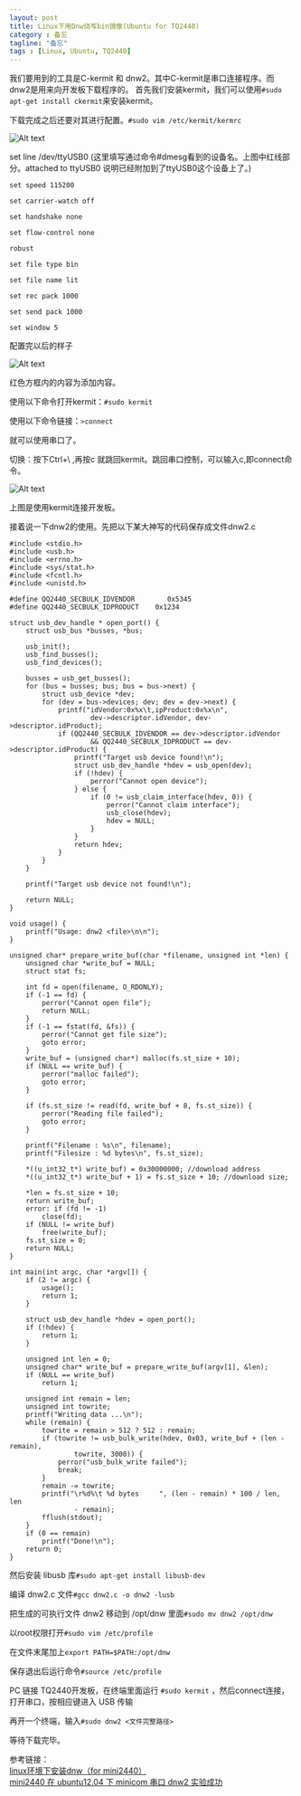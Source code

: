 ```yaml
---
layout: post
title: Linux下用Dnw烧写bin镜像(Ubuntu for TQ2440)
category : 备忘
tagline: "备忘"
tags : [Linux, Ubuntu, TQ2440]
---
```

我们要用到的工具是C-kermit 和 dnw2。其中C-kermit是串口连接程序。而dnw2是用来向开发板下载程序的。
首先我们安装kermit，我们可以使用``#sudo apt-get install ckermit``来安装kermit。

下载完成之后还要对其进行配置。``#sudo vim /etc/kermit/kermrc``

![Alt text](/images/20120922/1.jpg)

set line /dev/ttyUSB0 (这里填写通过命令#dmesg看到的设备名。上图中红线部分。attached to ttyUSB0 说明已经附加到了ttyUSB0这个设备上了。)

    set speed 115200

    set carrier-watch off

    set handshake none

    set flow-control none

    robust

    set file type bin

    set file name lit

    set rec pack 1000

    set send pack 1000

    set window 5

配置完以后的样子

![Alt text](/images/20120922/2.jpg)

红色方框内的内容为添加内容。

使用以下命令打开kermit：``#sudo kermit``

使用以下命令链接：``>connect``

就可以使用串口了。

切换：按下Ctrl+\ ,再按c 就跳回kermit。跳回串口控制，可以输入c,即connect命令。

![Alt text](/images/20120922/3.jpg)

上图是使用kermit连接开发板。

接着说一下dnw2的使用。先把以下某大神写的代码保存成文件dnw2.c

    #include <stdio.h>
    #include <usb.h>
    #include <errno.h>
    #include <sys/stat.h>
    #include <fcntl.h>
    #include <unistd.h>

    #define QQ2440_SECBULK_IDVENDOR        0x5345
    #define QQ2440_SECBULK_IDPRODUCT    0x1234

    struct usb_dev_handle * open_port() {
        struct usb_bus *busses, *bus;

        usb_init();
        usb_find_busses();
        usb_find_devices();

        busses = usb_get_busses();
        for (bus = busses; bus; bus = bus->next) {
            struct usb_device *dev;
            for (dev = bus->devices; dev; dev = dev->next) {
                printf("idVendor:0x%x\t,ipProduct:0x%x\n",
                        dev->descriptor.idVendor, dev->descriptor.idProduct);
                if (QQ2440_SECBULK_IDVENDOR == dev->descriptor.idVendor
                        && QQ2440_SECBULK_IDPRODUCT == dev->descriptor.idProduct) {
                    printf("Target usb device found!\n");
                    struct usb_dev_handle *hdev = usb_open(dev);
                    if (!hdev) {
                        perror("Cannot open device");
                    } else {
                        if (0 != usb_claim_interface(hdev, 0)) {
                            perror("Cannot claim interface");
                            usb_close(hdev);
                            hdev = NULL;
                        }
                    }
                    return hdev;
                }
            }
        }

        printf("Target usb device not found!\n");

        return NULL;
    }

    void usage() {
        printf("Usage: dnw2 <file>\n\n");
    }

    unsigned char* prepare_write_buf(char *filename, unsigned int *len) {
        unsigned char *write_buf = NULL;
        struct stat fs;

        int fd = open(filename, O_RDONLY);
        if (-1 == fd) {
            perror("Cannot open file");
            return NULL;
        }
        if (-1 == fstat(fd, &fs)) {
            perror("Cannot get file size");
            goto error;
        }
        write_buf = (unsigned char*) malloc(fs.st_size + 10);
        if (NULL == write_buf) {
            perror("malloc failed");
            goto error;
        }

        if (fs.st_size != read(fd, write_buf + 8, fs.st_size)) {
            perror("Reading file failed");
            goto error;
        }

        printf("Filename : %s\n", filename);
        printf("Filesize : %d bytes\n", fs.st_size);

        *((u_int32_t*) write_buf) = 0x30000000; //download address
        *((u_int32_t*) write_buf + 1) = fs.st_size + 10; //download size;

        *len = fs.st_size + 10;
        return write_buf;
        error: if (fd != -1)
            close(fd);
        if (NULL != write_buf)
            free(write_buf);
        fs.st_size = 0;
        return NULL;
    }

    int main(int argc, char *argv[]) {
        if (2 != argc) {
            usage();
            return 1;
        }

        struct usb_dev_handle *hdev = open_port();
        if (!hdev) {
            return 1;
        }

        unsigned int len = 0;
        unsigned char* write_buf = prepare_write_buf(argv[1], &len);
        if (NULL == write_buf)
            return 1;

        unsigned int remain = len;
        unsigned int towrite;
        printf("Writing data ...\n");
        while (remain) {
            towrite = remain > 512 ? 512 : remain;
            if (towrite != usb_bulk_write(hdev, 0x03, write_buf + (len - remain),
                    towrite, 3000)) {
                perror("usb_bulk_write failed");
                break;
            }
            remain -= towrite;
            printf("\r%d%\t %d bytes     ", (len - remain) * 100 / len, len
                    - remain);
            fflush(stdout);
        }
        if (0 == remain)
            printf("Done!\n");
        return 0;
    }

然后安装 libusb 库``#sudo apt-get install libusb-dev``

编译 dnw2.c 文件``#gcc dnw2.c -o dnw2 -lusb``

把生成的可执行文件 dnw2 移动到 /opt/dnw 里面``#sudo mv dnw2 /opt/dnw``

以root权限打开``#sudo vim /etc/profile``

在文件末尾加上``export PATH=$PATH:/opt/dnw``

保存退出后运行命令``#source /etc/profile``

PC 链接 TQ2440开发板，在终端里面运行 ``#sudo kermit``  ，然后connect连接，打开串口，按相应键进入 USB 传输

再开一个终端，输入``#sudo dnw2 <文件完整路径>``

等待下载完毕。

参考链接：      
[linux环境下安装dnw（for mini2440）](http://tanglz2005.blog.163.com/blog/static/8569819620122213535490/)     
[mini2440 在 ubuntu12.04 下 minicom 串口 dnw2 实验成功](http://hi.baidu.com/lv0xian/item/dd7e26321316b880c2cf29a5)